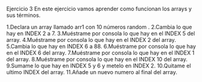 Ejercicio 3
En este ejercicio vamos aprender como funcionan los arrays y sus términos.

1.Declara un array llamado arr1 con 10 números random .
2.Cambia lo que hay en INDEX 2 a 7.
3.Muéstrame por consola lo que hay en el INDEX 5 del array.
4.Muéstrame por consola lo que hay en el INDEX 2 del array.
5.Cambia lo que hay en INDEX 6 a 88.
6.Muéstrame por consola lo que hay en el INDEX 6 del array.
7.Muéstrame por consola lo que hay en el INDEX 1 del array.
8.Muéstrame por consola lo que hay en el INDEX 10 del array.
9.Sumame lo que hay en INDEX 5 y 6 y metelo en INDEX 2.
10.Quitame el ultimo INDEX del array.
11.Añade un nuevo numero al final del array.
